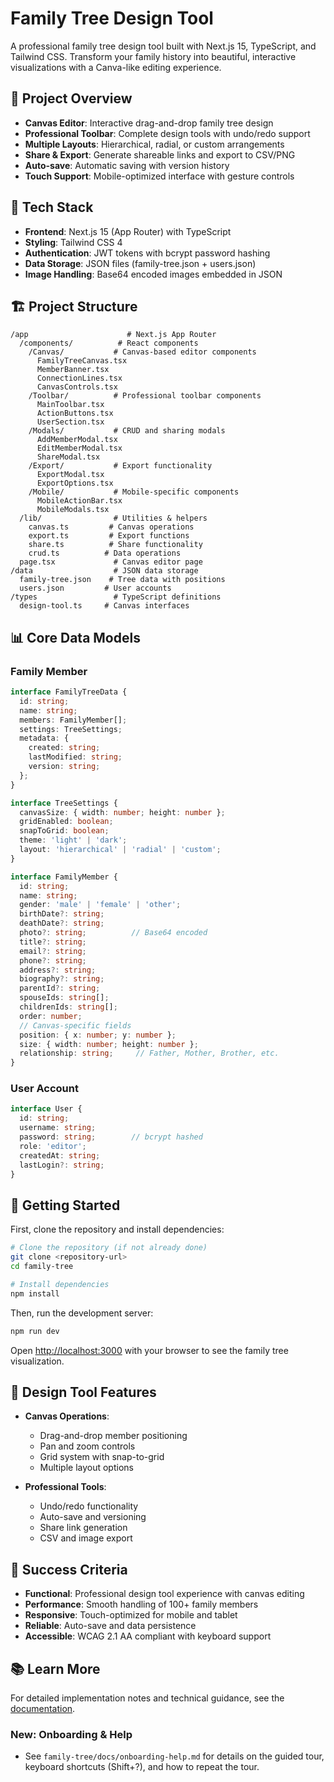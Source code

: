 # Family Tree Design Tool

A professional family tree design tool built with Next.js 15, TypeScript, and Tailwind CSS. Transform your family history into beautiful, interactive visualizations with a Canva-like editing experience.

## 🌳 Project Overview

- **Canvas Editor**: Interactive drag-and-drop family tree design
- **Professional Toolbar**: Complete design tools with undo/redo support
- **Multiple Layouts**: Hierarchical, radial, or custom arrangements
- **Share & Export**: Generate shareable links and export to CSV/PNG
- **Auto-save**: Automatic saving with version history
- **Touch Support**: Mobile-optimized interface with gesture controls

## 🚀 Tech Stack

- **Frontend**: Next.js 15 (App Router) with TypeScript
- **Styling**: Tailwind CSS 4
- **Authentication**: JWT tokens with bcrypt password hashing
- **Data Storage**: JSON files (family-tree.json + users.json)
- **Image Handling**: Base64 encoded images embedded in JSON

## 🏗️ Project Structure

```
/app                      # Next.js App Router
  /components/          # React components
    /Canvas/           # Canvas-based editor components
      FamilyTreeCanvas.tsx
      MemberBanner.tsx
      ConnectionLines.tsx
      CanvasControls.tsx
    /Toolbar/          # Professional toolbar components
      MainToolbar.tsx
      ActionButtons.tsx
      UserSection.tsx
    /Modals/           # CRUD and sharing modals
      AddMemberModal.tsx
      EditMemberModal.tsx
      ShareModal.tsx
    /Export/           # Export functionality
      ExportModal.tsx
      ExportOptions.tsx
    /Mobile/           # Mobile-specific components
      MobileActionBar.tsx
      MobileModals.tsx
  /lib/                # Utilities & helpers
    canvas.ts         # Canvas operations
    export.ts         # Export functions
    share.ts          # Share functionality
    crud.ts          # Data operations
  page.tsx             # Canvas editor page
/data                  # JSON data storage
  family-tree.json    # Tree data with positions
  users.json         # User accounts
/types                 # TypeScript definitions
  design-tool.ts     # Canvas interfaces
```

## 📊 Core Data Models

### Family Member

```typescript
interface FamilyTreeData {
  id: string;
  name: string;
  members: FamilyMember[];
  settings: TreeSettings;
  metadata: {
    created: string;
    lastModified: string;
    version: string;
  };
}

interface TreeSettings {
  canvasSize: { width: number; height: number };
  gridEnabled: boolean;
  snapToGrid: boolean;
  theme: 'light' | 'dark';
  layout: 'hierarchical' | 'radial' | 'custom';
}

interface FamilyMember {
  id: string;
  name: string;
  gender: 'male' | 'female' | 'other';
  birthDate?: string;
  deathDate?: string;
  photo?: string;          // Base64 encoded
  title?: string;
  email?: string;
  phone?: string;
  address?: string;
  biography?: string;
  parentId?: string;
  spouseIds: string[];
  childrenIds: string[];
  order: number;
  // Canvas-specific fields
  position: { x: number; y: number };
  size: { width: number; height: number };
  relationship: string;     // Father, Mother, Brother, etc.
}
```

### User Account

```typescript
interface User {
  id: string;
  username: string;
  password: string;        // bcrypt hashed
  role: 'editor';
  createdAt: string;
  lastLogin?: string;
}
```

## 🚀 Getting Started

First, clone the repository and install dependencies:

```bash
# Clone the repository (if not already done)
git clone <repository-url>
cd family-tree

# Install dependencies
npm install
```

Then, run the development server:

```bash
npm run dev
```

Open [http://localhost:3000](http://localhost:3000) with your browser to see the family tree visualization.

## 🎨 Design Tool Features

- **Canvas Operations**:
  - Drag-and-drop member positioning
  - Pan and zoom controls
  - Grid system with snap-to-grid
  - Multiple layout options
  
- **Professional Tools**:
  - Undo/redo functionality
  - Auto-save and versioning
  - Share link generation
  - CSV and image export

## 🎯 Success Criteria

- **Functional**: Professional design tool experience with canvas editing
- **Performance**: Smooth handling of 100+ family members
- **Responsive**: Touch-optimized for mobile and tablet
- **Reliable**: Auto-save and data persistence
- **Accessible**: WCAG 2.1 AA compliant with keyboard support

## 📚 Learn More

For detailed implementation notes and technical guidance, see the [documentation](./docs).

### New: Onboarding & Help
- See `family-tree/docs/onboarding-help.md` for details on the guided tour, keyboard shortcuts (Shift+?), and how to repeat the tour.

